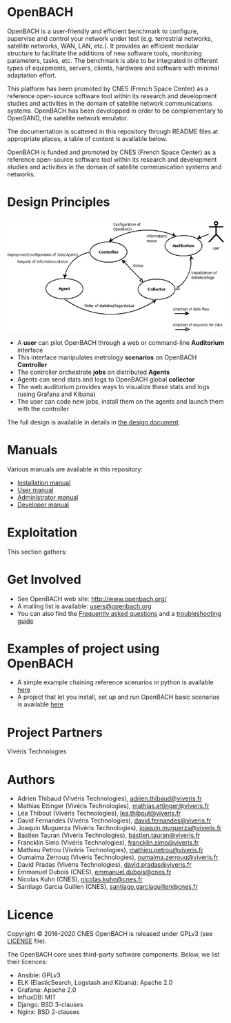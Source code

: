 OpenBACH
========

OpenBACH is a user-friendly and efficient benchmark to configure, supervise and
control your network under test (e.g. terrestrial networks, satellite networks,
WAN, LAN, etc.). It provides an efficient modular structure to facilitate the
additions of new software tools, monitoring parameters, tasks, etc. The
benchmark is able to be integrated in different types of equipments, servers,
clients, hardware and software with minimal adaptation effort.

This platform has been promoted by CNES (French Space Center) as a reference
open-source software tool within its research and development studies and
activities in the domain of satellite network communications systems. OpenBACH
has been developped in order to be complementary to OpenSAND, the satellite
network emulator.

The documentation is scattered in this repository through README files at
appropriate places, a table of content is available below.

OpenBACH is funded and promoted by CNES (French Space Center) as a reference
open-source software tool within its research and development studies and
activities in the domain of satellite communication systems and networks.

Design Principles
=================

![functions design](documents/basic_func_design.png)

  * A **user** can pilot OpenBACH through a web or command-line **Auditorium** interface
  * This interface manipulates metrology **scenarios** on OpenBACH **Controller**
  * The controller orchestrate **jobs** on distributed **Agents**
  * Agents can send stats and logs to OpenBACH global **collector**
  * The web auditorium provides ways to visualize these stats and logs (using Grafana and Kibana)
  * The user can code new jobs, install them on the agents and launch them with the controller

The full design is available in details in [the design document](documents/design/design_openbach.adoc).

Manuals
=======

Various manuals are available in this repository:
  * [Installation manual](ansible/README.md)
  * [User manual](src/auditorium/ihm/README.md)
  * [Administrator manual](src/auditorium/README.md)
  * [Developer manual](src/README.md)

Exploitation
============

This section gathers:

Get Involved
============

  * See OpenBACH web site: http://www.openbach.org/
  * A mailing list is available: users@openbach.org
  * You can also find the [Frequently asked questions](documents/support/FAQ.md)
    and a [troubleshooting guide](documents/support/Troubleshooting.md)

Examples of project using OpenBACH
==================================

  * A simple example chaining reference scenarios in python is available [here][1]
  * A project that let you install, set up and run OpenBACH basic scenarios is available [here][2]

Project Partners
================

Vivéris Technologies

Authors
=======

  *  Adrien Thibaud      (Vivéris Technologies),      adrien.thibaud@viveris.fr
  *  Mathias Ettinger    (Vivéris Technologies),      mathias.ettinger@viveris.fr
  *  Léa Thibout         (Vivéris Technologies),      lea.thibout@viveris.fr
  *  David Fernandes     (Vivéris Technologies),      david.fernandes@viveris.fr
  *  Joaquin Muguerza    (Vivéris Technologies),      joaquin.muguerza@viveris.fr
  *  Bastien Tauran      (Vivéris Technologies),      bastien.tauran@viveris.fr
  *  Francklin Simo      (Vivéris Technologies),      francklin.simo@viveris.fr
  *  Mathieu Petrou      (Vivéris Technologies),      mathieu.petrou@viveris.fr
  *  Oumaima Zerrouq     (Vivéris Technologies),      oumaima.zerrouq@viveris.fr
  *  David Pradas        (Vivéris Technologies),      david.pradas@viveris.fr
  *  Emmanuel Dubois     (CNES),                      emmanuel.dubois@cnes.fr
  *  Nicolas Kuhn        (CNES),                      nicolas.kuhn@cnes.fr 
  *  Santiago Garcia Guillen (CNES),                  santiago.garciaguillen@cnes.fr

Licence
=======

Copyright © 2016-2020 CNES
OpenBACH is released under GPLv3 (see [LICENSE](LICENSE.md) file).

The OpenBACH core uses third-party software components. Below, we list their licences:

  * Ansible: GPLv3
  * ELK (ElasticSearch, Logstash and Kibana): Apache 2.0
  * Grafana: Apache 2.0
  * InfluxDB: MIT
  * Django: BSD 3-clauses
  * Nginx: BSD 2-clauses


[1]: https://forge.net4sat.org/openbach/openbach-extra/tree/master/executors/examples
[2]: https://forge.net4sat.org/kuhnn/openbach-example-simple
